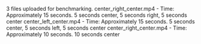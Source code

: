 3 files uploaded for benchmarking. center_right_center.mp4 - Time: Approximately 15 seconds. 5 seconds center, 5 seconds right, 5 seconds center center_left_center.mp4 - Time: Approximately 15 seconds. 5 seconds center, 5 seconds left, 5 seconds center center_right_center.mp4 - Time: Approximately 10 seconds. 10 seconds center
